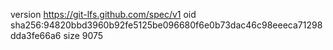 version https://git-lfs.github.com/spec/v1
oid sha256:94820bbd3960b92fe5125be096680f6e0b73dac46c98eeeca71298dda3fe66a6
size 9075
